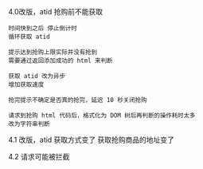 4.0改版，atid 抢购前不能获取

    时间快到之后 停止倒计时
    循环获取 atid

    提示达到抢购上限实际并没有抢到
    需要通过返回添加成功的 html 来判断

    获取 atid 改为异步
    增加获取速度

    抢完提示不确定是否真的抢完，延迟 10 秒关闭抢购

    请求到抢购 html 代码后，格式化为 DOM 树后再判断的操作耗时太多
    改为字符串判断

4.1 改版，atid 获取方式变了
    获取抢购商品的地址变了

4.2 请求可能被拦截

